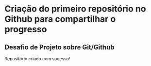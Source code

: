 # Criação do primeiro repositório no Github para compartilhar o progresso

## Desafio de Projeto sobre Git/Github



Repositório criado com sucesso!
